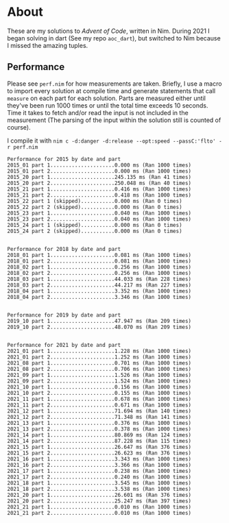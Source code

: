 # About
These are my solutions to *Advent of Code*, written in Nim. During 2021 I began solving in dart (See my repo `aoc_dart`), but switched to Nim because I missed the amazing tuples.

## Performance
Please see `perf.nim` for how measurements are taken. Briefly, I use a macro to import every solution at compile time and generate statements that call `measure` on each part for each solution. Parts are measured either until they've been run 1000 times or until the total time exceeds 10 seconds. Time it takes to fetch and/or read the input is not included in the measurement (The parsing of the input within the solution still is counted of course).

I compile it with `nim c -d:danger -d:release --opt:speed --passC:'flto' -r perf.nim`

```
Performance for 2015 by date and part
2015_01 part 1.....................0.000 ms (Ran 1000 times)
2015_01 part 2.....................0.000 ms (Ran 1000 times)
2015_20 part 1.....................245.135 ms (Ran 41 times)
2015_20 part 2.....................250.048 ms (Ran 40 times)
2015_21 part 1.....................0.416 ms (Ran 1000 times)
2015_21 part 2.....................0.418 ms (Ran 1000 times)
2015_22 part 1 (skipped)...........0.000 ms (Ran 0 times)
2015_22 part 2 (skipped)...........0.000 ms (Ran 0 times)
2015_23 part 1.....................0.040 ms (Ran 1000 times)
2015_23 part 2.....................0.040 ms (Ran 1000 times)
2015_24 part 1 (skipped)...........0.000 ms (Ran 0 times)
2015_24 part 2 (skipped)...........0.000 ms (Ran 0 times)


Performance for 2018 by date and part
2018_01 part 1.....................0.081 ms (Ran 1000 times)
2018_01 part 2.....................0.081 ms (Ran 1000 times)
2018_02 part 1.....................0.256 ms (Ran 1000 times)
2018_02 part 2.....................0.256 ms (Ran 1000 times)
2018_03 part 1.....................44.033 ms (Ran 228 times)
2018_03 part 2.....................44.217 ms (Ran 227 times)
2018_04 part 1.....................3.352 ms (Ran 1000 times)
2018_04 part 2.....................3.346 ms (Ran 1000 times)


Performance for 2019 by date and part
2019_10 part 1.....................47.947 ms (Ran 209 times)
2019_10 part 2.....................48.070 ms (Ran 209 times)


Performance for 2021 by date and part
2021_01 part 1.....................1.228 ms (Ran 1000 times)
2021_01 part 2.....................1.252 ms (Ran 1000 times)
2021_08 part 1.....................0.701 ms (Ran 1000 times)
2021_08 part 2.....................0.706 ms (Ran 1000 times)
2021_09 part 1.....................1.526 ms (Ran 1000 times)
2021_09 part 2.....................1.524 ms (Ran 1000 times)
2021_10 part 1.....................0.156 ms (Ran 1000 times)
2021_10 part 2.....................0.155 ms (Ran 1000 times)
2021_11 part 1.....................0.678 ms (Ran 1000 times)
2021_11 part 2.....................0.671 ms (Ran 1000 times)
2021_12 part 1.....................71.694 ms (Ran 140 times)
2021_12 part 2.....................71.348 ms (Ran 141 times)
2021_13 part 1.....................0.376 ms (Ran 1000 times)
2021_13 part 2.....................0.378 ms (Ran 1000 times)
2021_14 part 1.....................80.869 ms (Ran 124 times)
2021_14 part 2.....................87.228 ms (Ran 115 times)
2021_15 part 1.....................26.647 ms (Ran 376 times)
2021_15 part 2.....................26.623 ms (Ran 376 times)
2021_16 part 1.....................3.343 ms (Ran 1000 times)
2021_16 part 2.....................3.366 ms (Ran 1000 times)
2021_17 part 1.....................0.238 ms (Ran 1000 times)
2021_17 part 2.....................0.240 ms (Ran 1000 times)
2021_18 part 1.....................3.545 ms (Ran 1000 times)
2021_18 part 2.....................3.538 ms (Ran 1000 times)
2021_20 part 1.....................26.601 ms (Ran 376 times)
2021_20 part 2.....................25.247 ms (Ran 397 times)
2021_21 part 1.....................0.010 ms (Ran 1000 times)
2021_21 part 2.....................0.010 ms (Ran 1000 times)
```